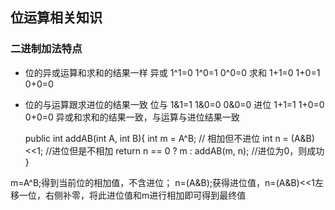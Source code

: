 ## 位运算相关知识
### 二进制加法特点
- 位的异或运算和求和的结果一样
    异或  1^1=0 1^0=1 0^0=0
    求和  1+1=0 1+0=1 0+0=0
- 位的与运算跟求进位的结果一致
    位与  1&1=1 1&0=0 0&0=0
    进位  1+1=1 1+0=0 0+0=0
异或和求和的结果一致，与运算与进位结果一致

    public int addAB(int A, int B){
        int m = A^B; // 相加但不进位
        int n = (A&B)<<1;  //进位但是不相加
        return n == 0 ? m : addAB(m, n); //进位为0，则成功
    }
    
m=A^B;得到当前位的相加值，不含进位；
n=(A&B);获得进位值，n=(A&B)<<1左移一位，右侧补零，将此进位值和m进行相加即可得到最终值
